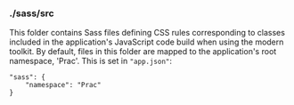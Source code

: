 ### ./sass/src

This folder contains Sass files defining CSS rules corresponding to classes
included in the application's JavaScript code build when using the modern toolkit.
By default, files in this folder are mapped to the application's root namespace, 'Prac'.
This is set in `"app.json"`:

    "sass": {
        "namespace": "Prac"
    }